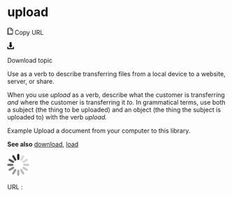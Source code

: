 # upload

![Copy URL](media/upload/Copy.png)
Copy URL

![Download](media/upload/Download.png)

Download topic

Use as a verb to describe transferring files from a local device to a website, server, or share. 

When you use *upload* as a verb, describe what the customer is transferring *and* where the customer is transferring it *to.* In
grammatical terms, use both a subject (the thing to be uploaded) and an
object (the thing the subject is uploaded to) with the verb *upload.*

Example Upload a document from your computer to this library. 

**See also** [download](https://worldready.cloudapp.net/Styleguide/Read?id=2700&topicid=33615), [load](https://worldready.cloudapp.net/Styleguide/Read?id=2700&topicid=33614)

![In progress](media/upload/activity-large.gif)

URL :

